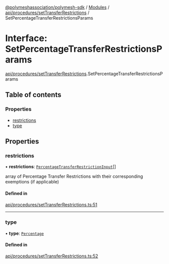 [@polymeshassociation/polymesh-sdk](../README.md) / [Modules](../modules.md) / [api/procedures/setTransferRestrictions](../modules/api_procedures_setTransferRestrictions.md) / SetPercentageTransferRestrictionsParams

# Interface: SetPercentageTransferRestrictionsParams

[api/procedures/setTransferRestrictions](../modules/api_procedures_setTransferRestrictions.md).SetPercentageTransferRestrictionsParams

## Table of contents

### Properties

- [restrictions](api_procedures_setTransferRestrictions.SetPercentageTransferRestrictionsParams.md#restrictions)
- [type](api_procedures_setTransferRestrictions.SetPercentageTransferRestrictionsParams.md#type)

## Properties

### restrictions

• **restrictions**: [`PercentageTransferRestrictionInput`](types.PercentageTransferRestrictionInput.md)[]

array of Percentage Transfer Restrictions with their corresponding exemptions (if applicable)

#### Defined in

[api/procedures/setTransferRestrictions.ts:51](https://github.com/PolymathNetwork/polymesh-sdk/blob/31dfa0dc/src/api/procedures/setTransferRestrictions.ts#L51)

___

### type

• **type**: [`Percentage`](../enums/types.TransferRestrictionType.md#percentage)

#### Defined in

[api/procedures/setTransferRestrictions.ts:52](https://github.com/PolymathNetwork/polymesh-sdk/blob/31dfa0dc/src/api/procedures/setTransferRestrictions.ts#L52)
